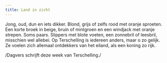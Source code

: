 ```yaml
---
title: Land in zicht
---
```

Jong, oud, dun en iets dikker. Blond, grijs of zelfs rood met oranje sproeten. Een korte broek in beige, bruin of mintgroen en een windjack met oranje strepen. Soms paars. Slippers met blote voeten, een zonnebril of leesbril, misschien wel allebei. Op Terschelling is iedereen anders, maar o zo gelijk. Ze voelen zich allemaal ontdekkers van het eiland, als een koning zo rijk.

/Dagvers schrijft deze week van Terschelling./
